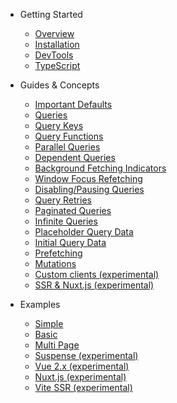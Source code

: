 - Getting Started

  - [Overview](/)
  - [Installation](getting-started/installation.md)
  - [DevTools](getting-started/devtools.md)
  - [TypeScript](getting-started/typescript.md)

- Guides & Concepts

  - [Important Defaults](guides/important-defaults.md)
  - [Queries](guides/queries.md)
  - [Query Keys](guides/query-keys.md)
  - [Query Functions](guides/query-functions.md)
  - [Parallel Queries](guides/parallel-queries.md)
  - [Dependent Queries](guides/dependent-queries.md)
  - [Background Fetching Indicators](guides/background-fetching-indicators.md)
  - [Window Focus Refetching](guides/window-focus-refetching.md)
  - [Disabling/Pausing Queries](guides/disabling-queries.md)
  - [Query Retries](guides/query-retries.md)
  - [Paginated Queries](guides/paginated-queries.md)
  - [Infinite Queries](guides/infinite-queries.md)
  - [Placeholder Query Data](guides/placeholder-query-data.md)
  - [Initial Query Data](guides/initial-query-data.md)
  - [Prefetching](guides/prefetching.md)
  - [Mutations](guides/mutations.md)
  - [Custom clients (experimental)](guides/custom-clients.md)
  - [SSR & Nuxt.js (experimental)](guides/ssr.md)

- Examples

  - [Simple](examples/simple.md)
  - [Basic](examples/basic.md)
  - [Multi Page](examples/multi-page.md)
  - [Suspense (experimental)](examples/suspense.md)
  - [Vue 2.x (experimental)](examples/vue-2.x.md)
  - [Nuxt.js (experimental)](examples/nuxt.md)
  - [Vite SSR (experimental)](examples/vite-ssr.md)

